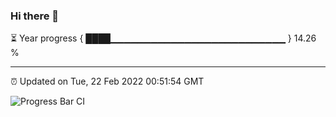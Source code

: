 ### Hi there 👋

⏳ Year progress { ████▁▁▁▁▁▁▁▁▁▁▁▁▁▁▁▁▁▁▁▁▁▁▁▁▁▁ } 14.26 %

---

⏰ Updated on Tue, 22 Feb 2022 00:51:54 GMT

![Progress Bar CI](https://github.com/liununu/liununu/workflows/Progress%20Bar%20CI/badge.svg)
